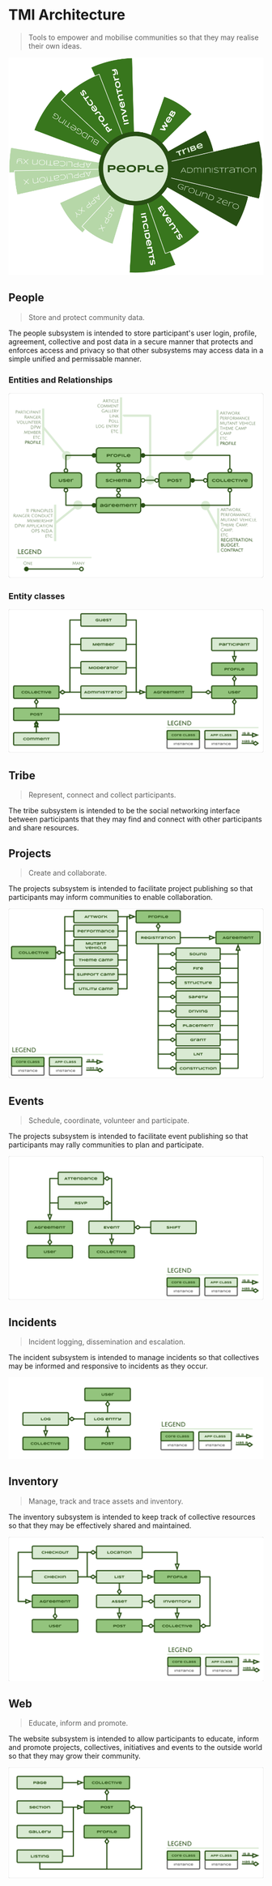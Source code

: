 # TMI Architecture

> Tools to empower and mobilise communities so that they may realise their own
ideas.

![Ecosystem](./svg/Ecosystem.svg)


## People

> Store and protect community data.

The people subsystem is intended to store participant's user login, profile,
agreement, collective and post data in a secure manner that protects and
enforces access and privacy so that other subsystems may access data in a
simple unified and permissable manner.


### Entities and Relationships

![Entity Relationships](./svg/People-Entity-Relationships.svg)



### Entity classes

![Entity Classes](./svg/People-Entity-Classes.svg)


## Tribe

> Represent, connect and collect participants.

The tribe subsystem is intended to be the social networking interface between
participants that they may find and connect with other participants and share
resources.


## Projects

> Create and collaborate.

The projects subsystem is intended to facilitate project publishing so that
participants may inform communities to enable collaboration.

![Entity Classes](./svg/Projects-Entity-Classes.svg)


## Events

> Schedule, coordinate, volunteer and participate.

The projects subsystem is intended to facilitate event publishing so that
participants may rally communities to plan and participate.

![Entity Classes](./svg/Events-Entity-Classes.svg)


## Incidents

> Incident logging, dissemination and escalation.

The incident subsystem is intended to manage incidents so that collectives may
be informed and responsive to incidents as they occur.

![Entity Classes](./svg/Incidents-Entity-Classes.svg)


## Inventory

> Manage, track and trace assets and inventory.

The inventory subsystem is intended to keep track of collective resources so
that they may be effectively shared and maintained.

![Inventory wireframes](./svg/Inventory-Entity-Classes.svg)


## Web

> Educate, inform and promote.

The website subsystem is intended to allow participants to educate, inform and
promote projects, collectives, initiatives and events to the outside world so
that they may grow their community.

![Entity Classes](./svg/Web-Entity-Classes.svg)